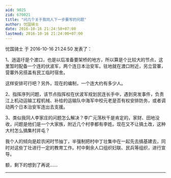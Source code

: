 ```yaml
---
aid: 9025
zid: 670021
title: "问几个关于我同人下一步要写的问题"
author: 忧国骑士
date: 2016-10-16 21:24:50+07:00
lastmod: 2016-10-16 21:24:00+07:00
---
```


忧国骑士 于 2016-10-16 21:24:50 发表了：

1、逍遥圩是个渡口，也是以后准备要架桥的地方，所以算是个比较大的节点，这里暂时配备一个连的伏波军，两个连日本治安军。驻地就在渡口附近，另立营寨，营寨外另搭盖有民工临时宿舍。

这样安排可行吧？另外，现在的编制，一个连大约有多少人。

2、指挥序列问题，该节点指挥权在伏波军规划民连长手中，遇到突发事件，负责江上机动运输工程机械、补给的运输队中海军中校元老是否有权安排防务，或者调动两个日本治安军连出去支援。

3、类似我同人李家庄的问题怎么解决？李广元荡秋千是肯定的，家财、田地没收，问题是他们是一个大家族，附近几个村李都有李姓。现在又不让搞土改，这种大村怎么搞集村并屯？

我个人的倾向是趁农闲时节抽丁，半强制把村中丁壮集中在一起先去搞基建去，同时对这些丁壮进行一定的教育工作。村中剩余人口组织妇联、民兵等组织，进行宣导。

额，剩下的想到了再说......

---
